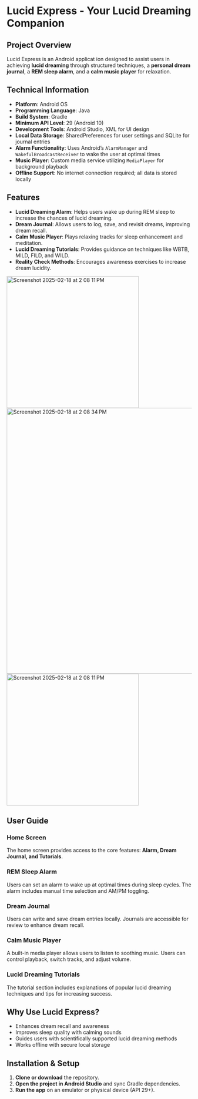 # Lucid Express - Your Lucid Dreaming Companion  

## Project Overview  
Lucid Express is an Android applicat
ion designed to assist users in achieving **lucid dreaming** through structured techniques, a **personal dream journal**, a **REM sleep alarm**, and a **calm music player** for relaxation.

## Technical Information  
- **Platform**: Android OS  
- **Programming Language**: Java  
- **Build System**: Gradle  
- **Minimum API Level**: 29 (Android 10)  
- **Development Tools**: Android Studio, XML for UI design  
- **Local Data Storage**: SharedPreferences for user settings and SQLite for journal entries  
- **Alarm Functionality**: Uses Android’s `AlarmManager` and `WakefulBroadcastReceiver` to wake the user at optimal times  
- **Music Player**: Custom media service utilizing `MediaPlayer` for background playback  
- **Offline Support**: No internet connection required; all data is stored locally  

## Features  
- **Lucid Dreaming Alarm**: Helps users wake up during REM sleep to increase the chances of lucid dreaming.  
- **Dream Journal**: Allows users to log, save, and revisit dreams, improving dream recall.  
- **Calm Music Player**: Plays relaxing tracks for sleep enhancement and meditation.  
- **Lucid Dreaming Tutorials**: Provides guidance on techniques like WBTB, MILD, FILD, and WILD.  
- **Reality Check Methods**: Encourages awareness exercises to increase dream lucidity.
  
<img width="359" alt="Screenshot 2025-02-18 at 2 08 11 PM" src="https://github.com/user-attachments/assets/1709c7c0-0785-4564-8859-db7b9ac97e44" />

<img width="724" alt="Screenshot 2025-02-18 at 2 08 34 PM" src="https://github.com/user-attachments/assets/e8cb5bc6-b3ef-48c6-a13a-1676f227433a" />

<img width="359" alt="Screenshot 2025-02-18 at 2 08 11 PM" src="https://github.com/user-attachments/assets/1709c7c0-0785-4564-8859-db7b9ac97e44" />

## User Guide  

### Home Screen  
The home screen provides access to the core features: **Alarm, Dream Journal, and Tutorials**.  

### REM Sleep Alarm  
Users can set an alarm to wake up at optimal times during sleep cycles. The alarm includes manual time selection and AM/PM toggling.  

### Dream Journal  
Users can write and save dream entries locally. Journals are accessible for review to enhance dream recall.  

### Calm Music Player  
A built-in media player allows users to listen to soothing music. Users can control playback, switch tracks, and adjust volume.  

### Lucid Dreaming Tutorials  
The tutorial section includes explanations of popular lucid dreaming techniques and tips for increasing success.  

## Why Use Lucid Express?  
- Enhances dream recall and awareness  
- Improves sleep quality with calming sounds  
- Guides users with scientifically supported lucid dreaming methods  
- Works offline with secure local storage  

## Installation & Setup  
1. **Clone or download** the repository.  
2. **Open the project in Android Studio** and sync Gradle dependencies.  
3. **Run the app** on an emulator or physical device (API 29+).  

